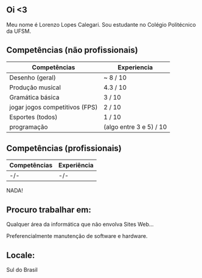## Oi <3
Meu nome é Lorenzo Lopes Calegari. Sou estudante no Colégio Politécnico da UFSM.

## Competências (não profissionais)

| Competências | Experiencia |
|-|-|
| Desenho (geral) | \~ 8 / 10 |
| Produção musical | 4.3 / 10 |
| Gramática básica | 3 / 10 |
| jogar jogos competitivos (FPS) | 2 / 10 |
| Esportes (todos)| 1 / 10 |
| programação | (algo entre 3 e 5) / 10 |

## Competências (profissionais)

| Competências | Experiência |
|-|-|
| -/- | -/- |

NADA!

## Procuro trabalhar em:

Qualquer área da informática que não envolva Sites Web...

Preferencialmente manutenção de software e hardware.

## Locale:

Sul do Brasil

